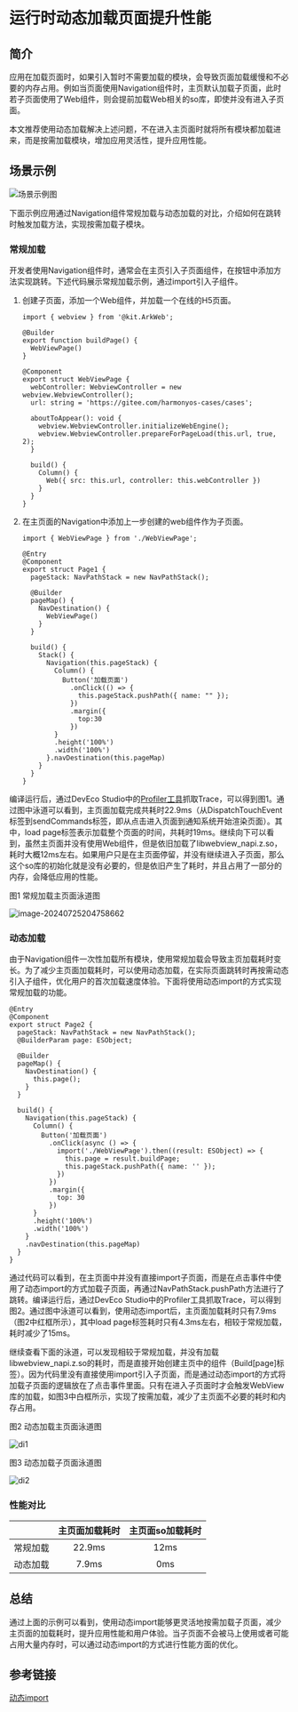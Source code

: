 # 运行时动态加载页面提升性能

## 简介

应用在加载页面时，如果引入暂时不需要加载的模块，会导致页面加载缓慢和不必要的内存占用。例如当页面使用Navigation组件时，主页默认加载子页面，此时若子页面使用了Web组件，则会提前加载Web相关的so库，即使并没有进入子页面。

本文推荐使用动态加载解决上述问题，不在进入主页面时就将所有模块都加载进来，而是按需加载模块，增加应用灵活性，提升应用性能。

## 场景示例

![场景示例图](figures/dynamic_import_1.gif)

下面示例应用通过Navigation组件常规加载与动态加载的对比，介绍如何在跳转时触发加载方法，实现按需加载子模块。

### 常规加载

开发者使用Navigation组件时，通常会在主页引入子页面组件，在按钮中添加方法实现跳转。下述代码展示常规加载示例，通过import引入子组件。

1. 创建子页面，添加一个Web组件，并加载一个在线的H5页面。

   ```
   import { webview } from '@kit.ArkWeb';
   
   @Builder
   export function buildPage() {
     WebViewPage()
   }
   
   @Component
   export struct WebViewPage {
     webController: WebviewController = new webview.WebviewController();
     url: string = 'https://gitee.com/harmonyos-cases/cases';
   
     aboutToAppear(): void {
       webview.WebviewController.initializeWebEngine();
       webview.WebviewController.prepareForPageLoad(this.url, true, 2);
     }
   
     build() {
       Column() {
         Web({ src: this.url, controller: this.webController })
       }
     }
   }
   ```

2. 在主页面的Navigation中添加上一步创建的web组件作为子页面。

   ```
   import { WebViewPage } from './WebViewPage';
   
   @Entry
   @Component
   export struct Page1 {
     pageStack: NavPathStack = new NavPathStack();
   
     @Builder
     pageMap() {
       NavDestination() {
         WebViewPage()
       }
     }
   
     build() {
       Stack() {
         Navigation(this.pageStack) {
           Column() {
             Button('加载页面')
               .onClick(() => {
                 this.pageStack.pushPath({ name: "" });
               })
               .margin({
                 top:30
               })
           }
           .height('100%')
           .width('100%')
         }.navDestination(this.pageMap)
       }
     }
   }
   ```

编译运行后，通过DevEco Studio中的[Profiler工具](application-performance-analysis.md)抓取Trace，可以得到图1。通过图中泳道可以看到，主页面加载完成共耗时22.9ms（从DispatchTouchEvent标签到sendCommands标签，即从点击进入页面到通知系统开始渲染页面）。其中，load page标签表示加载整个页面的时间，共耗时19ms。继续向下可以看到，虽然主页面并没有使用Web组件，但是依旧加载了libwebview_napi.z.so，耗时大概12ms左右。如果用户只是在主页面停留，并没有继续进入子页面，那么这个so库的初始化就是没有必要的，但是依旧产生了耗时，并且占用了一部分的内存，会降低应用的性能。

图1 常规加载主页面泳道图

![image-20240725204758662](figures/dynamic_import_normal_1.PNG)

### 动态加载

由于Navigation组件一次性加载所有模块，使用常规加载会导致主页加载耗时变长。为了减少主页面加载耗时，可以使用动态加载，在实际页面跳转时再按需动态引入子组件，优化用户的首次加载速度体验。下面将使用动态import的方式实现常规加载的功能。

```
@Entry
@Component
export struct Page2 {
  pageStack: NavPathStack = new NavPathStack();
  @BuilderParam page: ESObject;

  @Builder
  pageMap() {
    NavDestination() {
      this.page();
    }
  }

  build() {
    Navigation(this.pageStack) {
      Column() {
        Button('加载页面')
          .onClick(async () => {
            import('./WebViewPage').then((result: ESObject) => {
              this.page = result.buildPage;
              this.pageStack.pushPath({ name: '' });
            })
          })
          .margin({
            top: 30
          })
      }
      .height('100%')
      .width('100%')
    }
    .navDestination(this.pageMap)
  }
}
```

通过代码可以看到，在主页面中并没有直接import子页面，而是在点击事件中使用了动态import的方式加载子页面，再通过NavPathStack.pushPath方法进行了跳转。编译运行后，通过DevEco Studio中的Profiler工具抓取Trace，可以得到图2。通过图中泳道可以看到，使用动态import后，主页面加载耗时只有7.9ms（图2中红框所示），其中load page标签耗时只有4.3ms左右，相较于常规加载，耗时减少了15ms。

继续查看下面的泳道，可以发现相较于常规加载，并没有加载libwebview_napi.z.so的耗时，而是直接开始创建主页中的组件（Build[page]标签）。因为代码里没有直接使用import引入子页面，而是通过动态import的方式将加载子页面的逻辑放在了点击事件里面。只有在进入子页面时才会触发WebView库的加载，如图3中白框所示，实现了按需加载，减少了主页面不必要的耗时和内存占用。

图2 动态加载主页面泳道图

![di1](figures/dynamic_import_dynamic_1.PNG)

图3 动态加载子页面泳道图

![di2](figures/dynamic_import_dynamic_2.PNG)

### 性能对比

|         | 主页面加载耗时 | 主页面so加载耗时 |
| ------  | :--------------:   | :--------------:   |
| 常规加载 |     22.9ms     |     12ms     |
| 动态加载 |      7.9ms      |      0ms      |

## 总结

通过上面的示例可以看到，使用动态import能够更灵活地按需加载子页面，减少主页面的加载耗时，提升应用性能和用户体验。当子页面不会被马上使用或者可能占用大量内存时，可以通过动态import的方式进行性能方面的优化。

## 参考链接

[动态import](https://developer.huawei.com/consumer/cn/doc/harmonyos-guides-V5/arkts-dynamic-import-V5)
